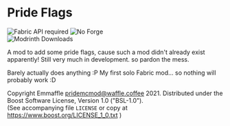 # Pride Flags

![Fabric API required](https://i.imgur.com/HabVZJRm.png)
![No Forge](https://i.imgur.com/77kxz8xm.png)  
![Modrinth Downloads](https://waffle.coffee/modrinth/prideflags/downloads?style=flat-square)

A mod to add some pride flags, cause such a mod didn't already exist apparently! Still very much in development. so pardon the mess. 

Barely actually does anything :P My first solo Fabric mod... so nothing will probably work :D

Copyright Emmaffle <pridemcmod@waffle.coffee> 2021. Distributed under the Boost Software License, Version 1.0 ("BSL-1.0").  
(See accompanying file `LICENSE` or copy at https://www.boost.org/LICENSE_1_0.txt )
